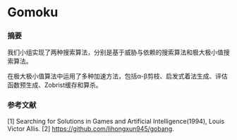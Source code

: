 # Gomoku

### 摘要
我们⼩组实现了两种搜索算法，分别是基于威胁与依赖的搜索算法和极⼤极⼩值搜索算法。

在极⼤极⼩值算法中运⽤了多种加速⽅法，包括α-β剪枝、启发式着法生成、评估函数预⽣成、Zobrist缓存和算杀。


### 参考文献

[1] Searching for Solutions in Games and Artificial Intelligence(1994), Louis Victor Allis. 
[2] https://github.com/lihongxun945/gobang.
